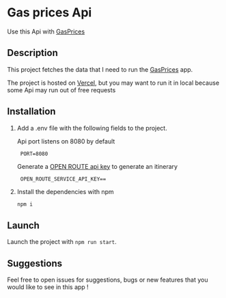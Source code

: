 # Gas prices Api

Use this Api with [GasPrices](https://github.com/titi0267/GasPrices)

## Description

This project fetches the data that I need to run the [GasPrices](https://github.com/titi0267/GasPrices) app.

The project is hosted on [Vercel](https://vercel.com/dashboard), but you may want to run it in local because some Api may run out of free requests

## Installation

1. Add a .env file with the following fields to the project.

   Api port listens on 8080 by default

   ```.env
    PORT=8080
   ```

   Generate a [OPEN ROUTE api key](https://openrouteservice.org/) to generate an itinerary

   ```.env
    OPEN_ROUTE_SERVICE_API_KEY==
   ```

2. Install the dependencies with npm

   ```bash
   npm i
   ```

## Launch

Launch the project with
`npm run start`.

## Suggestions

Feel free to open issues for suggestions, bugs or new features that you would like to see in this app !
